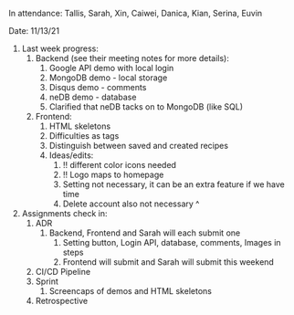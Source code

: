 In attendance: Tallis, Sarah, Xin, Caiwei, Danica, Kian, Serina, Euvin

Date: 11/13/21



1. Last week progress:
    1. Backend (see their meeting notes for more details):
        1. Google API demo with local login
        2. MongoDB demo - local storage
        3. Disqus demo - comments
        4. neDB demo - database
        5. Clarified that neDB tacks on to MongoDB (like SQL)
    2. Frontend:
        1. HTML skeletons
        2. Difficulties as tags
        3. Distinguish between saved and created recipes
        4. Ideas/edits:
            1. !! different color icons needed
            2. !! Logo maps to homepage
            3. Setting not necessary, it can be an extra feature if we have time 
            4. Delete account also not necessary ^
2. Assignments check in:
    1. ADR
        1. Backend, Frontend and Sarah will each submit one
            1. Setting button, Login API, database, comments, Images in steps
            2. Frontend will submit and Sarah will submit this weekend
    2. CI/CD Pipeline
    3. Sprint
        1. Screencaps of demos and HTML skeletons
    5. Retrospective


